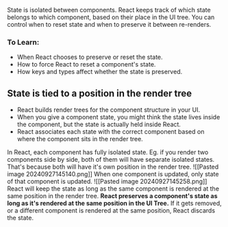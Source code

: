 State is isolated between components. 
React keeps track of which state belongs to which component, based on their place in the UI tree.
You can control when to reset state and when to preserve it between re-renders.

### To Learn: 
- When React chooses to preserve or reset the state.
- How to force React to reset a component's state.
- How keys and types affect whether the state is preserved.

## State is tied to a position in the render tree
- React builds render trees for the component structure in your UI.
- When you give a component state, you might think the state lives inside the component, but the state is actually held inside React.
- React associates each state with the correct component based on where the component sits in the render tree.

In React, each component has fully isolated state.
Eg. if you render two <Counter /> components side by side, both of them will have separate isolated states.
That's because both will have it's own position in the render tree.
![[Pasted image 20240927145140.png]]
When one component is updated, only state of that component is updated.
![[Pasted image 20240927145258.png]]
React will keep the state as long as the same component is rendered at the same position in the render tree.
**React preserves a component's state as long as it's rendered at the same position in the UI Tree.**
If it gets removed, or a different component is rendered at the same position, React discards the state.